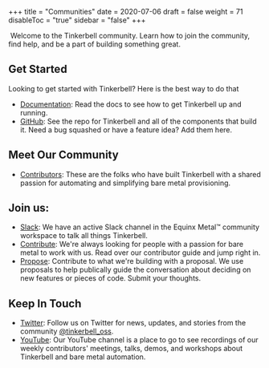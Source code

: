 +++
title = "Communities"
date = 2020-07-06
draft = false
weight = 71
disableToc = "true"
sidebar = "false"
+++

​
Welcome to the Tinkerbell community. Learn how to join the community, find help, and be a part of building something great.

## Get Started

Looking to get started with Tinkerbell? Here is the best way to do that

- [Documentation](https://tinkerbell.org/docs/): Read the docs to see how to get Tinkerbell up and running.
- [GitHub](https://github.com/tinkerbell/): See the repo for Tinkerbell and all of the components that build it. Need a bug squashed or have a feature idea? Add them here.

## Meet Our Community

- [Contributors](https://tinkerbell.org/community/contributors/): These are the folks who have built Tinkerbell with a shared passion for automating and simplifying bare metal provisioning.

## Join us:

- [Slack](https://slack.equinixmetal.com/): We have an active Slack channel in the Equinx Metal™ community workspace to talk all things Tinkerbell.
- [Contribute](https://tinkerbell.org/terms/contributor-guide/): We&#39;re always looking for people with a passion for bare metal to work with us. Read over our contributor guide and jump right in.
- [Propose](https://github.com/tinkerbell/proposals): Contribute to what we&#39;re building with a proposal. We use proposals to help publically guide the conversation about deciding on new features or pieces of code. Submit your thoughts.

## Keep In Touch

- [Twitter](https://twitter.com/tinkerbell_oss): Follow us on Twitter for news, updates, and stories from the community [@tinkerbell_oss](https://twitter.com/tinkerbell_oss).
- [YouTube](https://www.youtube.com/channel/UCTzWInTQPvzH21KHS8jrq7A/): Our YouTube channel is a place to go to see recordings of our weekly contributors' meetings, talks, demos, and workshops about Tinkerbell and bare metal automation.
